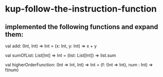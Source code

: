 # kup-follow-the-instruction-function

## implemented the following functions and expand them:


val add: (Int, Int) => Int = (x: Int, y: Int) => x + y



val sumOfList: List[Int] => Int = (list: List[Int]) => list.sum



val higherOrderFunction: (Int => Int, Int) => Int = (f: (Int => Int), num : Int) => f(num)
